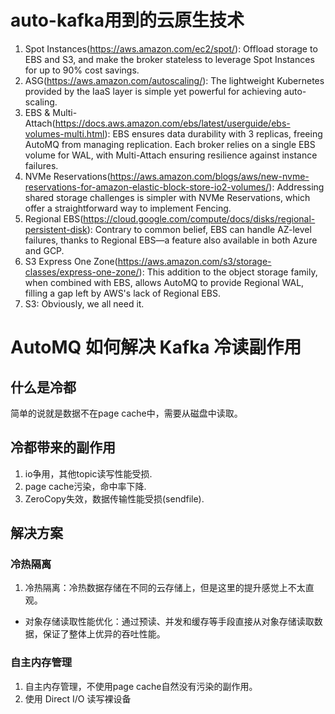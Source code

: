 # auto-kafka用到的云原生技术

1. Spot Instances(https://aws.amazon.com/ec2/spot/): Offload storage to EBS and S3, and make the broker stateless to
   leverage Spot Instances for up to 90% cost savings.
2. ASG(https://aws.amazon.com/autoscaling/): The lightweight Kubernetes provided by the IaaS layer is simple yet
   powerful for achieving auto-scaling.
3. EBS & Multi-Attach(https://docs.aws.amazon.com/ebs/latest/userguide/ebs-volumes-multi.html): EBS ensures data
   durability with 3 replicas, freeing AutoMQ from managing replication. Each broker relies on a single EBS volume for
   WAL, with Multi-Attach ensuring resilience against instance failures.
4. NVMe
   Reservations(https://aws.amazon.com/blogs/aws/new-nvme-reservations-for-amazon-elastic-block-store-io2-volumes/):
   Addressing shared storage challenges is simpler with NVMe Reservations, which offer a straightforward way to
   implement Fencing.
5. Regional EBS(https://cloud.google.com/compute/docs/disks/regional-persistent-disk): Contrary to common belief, EBS
   can handle AZ-level failures, thanks to Regional EBS—a feature also available in both Azure and GCP.
6. S3 Express One Zone(https://aws.amazon.com/s3/storage-classes/express-one-zone/): This addition to the object storage
   family, when combined with EBS, allows AutoMQ to provide Regional WAL, filling a gap left by AWS's lack of Regional
   EBS.
7. S3: Obviously, we all need it.

# AutoMQ 如何解决 Kafka 冷读副作用

## 什么是冷都
简单的说就是数据不在page cache中，需要从磁盘中读取。

## 冷都带来的副作用
1. io争用，其他topic读写性能受损.
2. page cache污染，命中率下降.
3. ZeroCopy失效，数据传输性能受损(sendfile).

## 解决方案

### 冷热隔离
1. 冷热隔离：冷热数据存储在不同的云存储上，但是这里的提升感觉上不太直观。

* 对象存储读取性能优化：通过预读、并发和缓存等手段直接从对象存储读取数据，保证了整体上优异的吞吐性能。

### 自主内存管理
1. 自主内存管理，不使用page cache自然没有污染的副作用。
2. 使用 Direct I/O 读写裸设备
